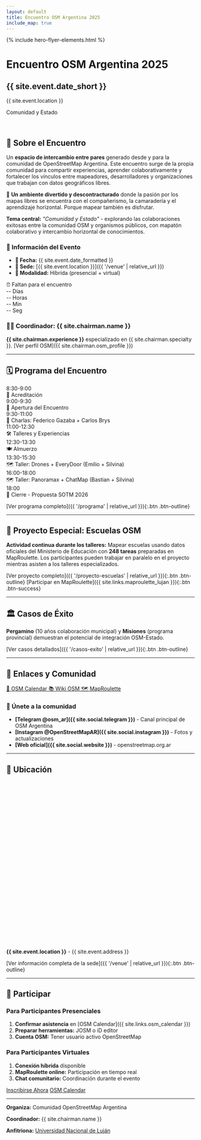 ```yaml
---
layout: default
title: Encuentro OSM Argentina 2025
include_map: true
---
```


<div class="hero-section">
  {% include hero-flyer-elements.html %}
  <div class="event-badge">
    <h1>Encuentro OSM Argentina 2025</h1>
    <h2>{{ site.event.date_short }}</h2>
    <p>{{ site.event.location }}</p>
    <p class="hero-subtitle">Comunidad y Estado</p>
    <div class="hero-actions">
      <a href="{{ '/flyer' | relative_url }}" style="color: rgba(255,255,255,0.7); text-decoration: none; font-size: 0.9rem;">Ver flyer completo</a>
    </div>
  </div>
</div>

## 🎯 Sobre el Encuentro

Un **espacio de intercambio entre pares** generado desde y para la comunidad de OpenStreetMap Argentina. Este encuentro surge de la propia comunidad para compartir experiencias, aprender colaborativamente y fortalecer los vínculos entre mapeadores, desarrolladores y organizaciones que trabajan con datos geográficos libres.

🎉 **Un ambiente divertido y descontracturado** donde la pasión por los mapas libres se encuentra con el compañerismo, la camaradería y el aprendizaje horizontal. Porque mapear también es disfrutar.

**Tema central:** *"Comunidad y Estado"* - explorando las colaboraciones exitosas entre la comunidad OSM y organismos públicos, con mapatón colaborativo y intercambio horizontal de conocimientos.

### 📍 Información del Evento

- **📅 Fecha:** {{ site.event.date_formatted }}
- **📍 Sede:** [{{ site.event.location }}]({{ '/venue' | relative_url }})
- **👥 Modalidad:** Híbrida (presencial + virtual)

<div class="countdown-container">
  <div class="countdown-title">⏰ Faltan para el encuentro</div>
  <div id="countdown-timer" class="countdown-timer">
    <div class="countdown-unit">
      <span class="countdown-number" id="days">--</span>
      <span class="countdown-label">Días</span>
    </div>
    <div class="countdown-unit">
      <span class="countdown-number" id="hours">--</span>
      <span class="countdown-label">Horas</span>
    </div>
    <div class="countdown-unit">
      <span class="countdown-number" id="minutes">--</span>
      <span class="countdown-label">Min</span>
    </div>
    <div class="countdown-unit">
      <span class="countdown-number" id="seconds">--</span>
      <span class="countdown-label">Seg</span>
    </div>
  </div>
</div>

### 👨‍💼 Coordinador: {{ site.chairman.name }}

**{{ site.chairman.experience }}** especializado en {{ site.chairman.specialty }}. [Ver perfil OSM]({{ site.chairman.osm_profile }})

---

## 🗓️ Programa del Encuentro

<div class="programa-preview">
  <div class="horario-item">
    <div class="hora">8:30-9:00</div>
    <div class="actividad">🎫 Acreditación</div>
  </div>
  
  <div class="horario-item">
    <div class="hora">9:00-9:30</div>
    <div class="actividad">🎯 Apertura del Encuentro</div>
  </div>
  
  <div class="horario-item">
    <div class="hora">9:30-11:00</div>
    <div class="actividad">💬 Charlas: Federico Gazaba + Carlos Brys</div>
  </div>
  
  <div class="horario-item">
    <div class="hora">11:00-12:30</div>
    <div class="actividad">🛠️ Talleres y Experiencias</div>
  </div>
  
  <div class="horario-item">
    <div class="hora">12:30-13:30</div>
    <div class="actividad">🍽️ Almuerzo</div>
  </div>
  
  <div class="horario-item destacado">
    <div class="hora">13:30-15:30</div>
    <div class="actividad">🗺️ Taller: Drones + EveryDoor (Emilio + Silvina)</div>
  </div>
  
  <div class="horario-item destacado">
    <div class="hora">16:00-18:00</div>
    <div class="actividad">🗺️ Taller: Panoramax + ChatMap (Bastian + Silvina)</div>
  </div>
  
  <div class="horario-item">
    <div class="hora">18:00</div>
    <div class="actividad">🎯 Cierre - Propuesta SOTM 2026</div>
  </div>
</div>

[Ver programa completo]({{ '/programa' | relative_url }}){:.btn .btn-outline}

---

## 🏫 Proyecto Especial: Escuelas OSM

**Actividad continua durante los talleres:** Mapear escuelas usando datos oficiales del Ministerio de Educación con **248 tareas** preparadas en MapRoulette. Los participantes pueden trabajar en paralelo en el proyecto mientras asisten a los talleres especializados.

[Ver proyecto completo]({{ '/proyecto-escuelas' | relative_url }}){:.btn .btn-outline} [Participar en MapRoulette]({{ site.links.maproulette_lujan }}){:.btn .btn-success}

---

## 🏛️ Casos de Éxito

**Pergamino** (10 años colaboración municipal) y **Misiones** (programa provincial) demuestran el potencial de integración OSM-Estado.

[Ver casos detallados]({{ '/casos-exito' | relative_url }}){:.btn .btn-outline}

---

## 🔗 Enlaces y Comunidad

<div class="enlaces-oficiales">
  <a href="{{ site.links.osm_calendar }}" class="enlace-oficial">
    📅 OSM Calendar
  </a>
  
  <a href="{{ site.links.wiki }}" class="enlace-oficial">
    📚 Wiki OSM
  </a>
  
  <a href="{{ site.links.maproulette_project }}" class="enlace-oficial">
    🗺️ MapRoulette
  </a>
</div>

### 💬 Únete a la comunidad

- **[Telegram @osm_ar]({{ site.social.telegram }})** - Canal principal de OSM Argentina
- **[Instagram @OpenStreetMapAR]({{ site.social.instagram }})** - Fotos y actualizaciones
- **[Web oficial]({{ site.social.website }})** - openstreetmap.org.ar

---

## 📍 Ubicación

<div id="mapa-encuentro" style="height: 400px; margin: 2rem 0;"></div>

**{{ site.event.location }}** - {{ site.event.address }}

[Ver información completa de la sede]({{ '/venue' | relative_url }}){:.btn .btn-outline}

---

## 🎯 Participar

### Para Participantes Presenciales
1. **Confirmar asistencia** en [OSM Calendar]({{ site.links.osm_calendar }})
2. **Preparar herramientas:** JOSM o iD editor
3. **Cuenta OSM:** Tener usuario activo OpenStreetMap

### Para Participantes Virtuales
1. **Conexión híbrida** disponible
2. **MapRoulette online:** Participación en tiempo real
3. **Chat comunitario:** Coordinación durante el evento

<div class="cta-buttons">
  <a href="{{ site.links.inscripcion_oficial }}" target="_blank" class="btn btn-success btn-large">Inscribirse Ahora</a>
  <a href="{{ site.links.osm_calendar }}" target="_blank" class="btn btn-outline btn-large">OSM Calendar</a>
</div>

---

<div class="footer-evento">
  <p><strong>Organiza:</strong> Comunidad OpenStreetMap Argentina</p>
  <p><strong>Coordinador:</strong> {{ site.chairman.name }}</p>
  <p><strong>Anfitriona:</strong> <a href="{{ '/venue' | relative_url }}">Universidad Nacional de Luján</a></p>
</div>